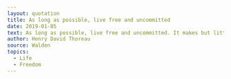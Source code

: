 ```yaml
---
layout: quotation
title: As long as possible, live free and uncommitted
date: 2019-01-05
text: As long as possible, live free and uncommitted. It makes but little difference whether you are committed to a farm or the county jail.
author: Henry David Thoreau
source: Walden
topics:
  - Life
  - Freedom
---
```

